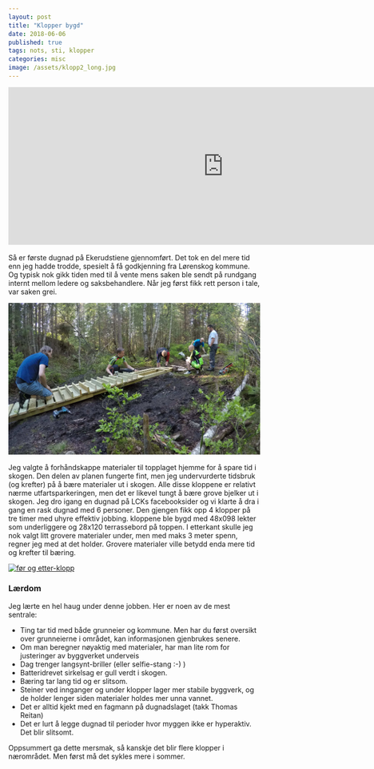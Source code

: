 ```yaml
---
layout: post
title: "Klopper bygd"
date: 2018-06-06
published: true
tags: nots, sti, klopper
categories: misc
image: /assets/klopp2_long.jpg
---
```


<iframe width="860" height="315" src="https://www.youtube.com/embed/Kf6Fc6WIiq4" frameborder="0" allow="autoplay; encrypted-media" allowfullscreen></iframe>

Så er første dugnad på Ekerudstiene gjennomført. Det tok en del mere tid enn jeg hadde trodde, spesielt å få godkjenning fra Lørenskog kommune. Og typisk nok gikk tiden med til å vente mens saken ble sendt på rundgang internt mellom ledere og saksbehandlere. Når jeg først fikk rett person i tale, var saken grei. 

<a href="/assets/klopp2.jpg" data-lightbox="sti-1" data-title="Dugnadsgjeng i full sving">
  <img src="/assets/klopp2.jpg" title="Dugnadsgjeng i full sving">
</a>

Jeg valgte å forhåndskappe materialer til topplaget hjemme for å spare tid i skogen. Den delen av planen fungerte fint, men jeg undervurderte tidsbruk (og krefter) på å bære materialer ut i skogen. Alle disse kloppene er relativt nærme utfartsparkeringen, men det er likevel tungt å bære grove bjelker ut i skogen. Jeg dro igang en dugnad på LCKs facebooksider og vi klarte å dra i gang en rask dugnad med 6 personer. Den gjengen fikk opp 4 klopper på tre timer med uhyre effektiv jobbing. kloppene ble bygd med 48x098 lekter som underliggere og 28x120 terrassebord på toppen. I etterkant skulle jeg nok valgt litt grovere materialer under, men med maks 3 meter spenn, regner jeg med at det holder. Grovere materialer ville betydd enda mere tid og krefter til bæring. 

<a href="/assets/bilde1.jpg" data-lightbox="sti-1" data-title="Før og etter-klopp">
  <img src="/assets/bilde1.jpg" title="før og etter-klopp">
</a>

### Lærdom

Jeg lærte en hel haug under denne jobben. Her er noen av de mest sentrale:

* Ting tar tid med både grunneier og kommune. Men har du først oversikt over grunneierne i området, kan informasjonen gjenbrukes senere. 
* Om man beregner nøyaktig med materialer, har man lite rom for justeringer av byggverket underveis
* Dag trenger langsynt-briller (eller selfie-stang :-) )
* Batteridrevet sirkelsag er gull verdt i skogen. 
* Bæring tar lang tid og er slitsom. 
* Steiner ved innganger og under klopper lager mer stabile byggverk, og de holder lenger siden materialer holdes mer unna vannet. 
* Det er alltid kjekt med en fagmann på dugnadslaget (takk Thomas Reitan)
* Det er lurt å legge dugnad til perioder hvor myggen ikke er hyperaktiv. Det blir slitsomt. 

Oppsummert ga dette mersmak, så kanskje det blir flere klopper i nærområdet. Men først må det sykles mere i sommer. 

